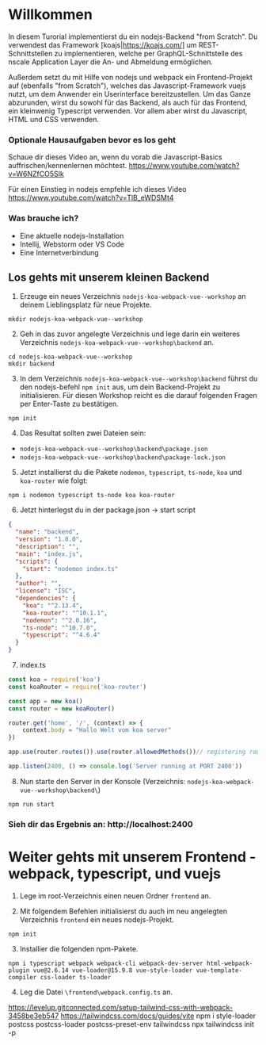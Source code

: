 ﻿# Willkommen
In diesem Turorial implementierst du ein nodejs-Backend "from Scratch". Du verwendest das Framework [koajs|https://koajs.com/] um REST-Schnittstellen zu implementieren, welche per GraphQL-Schnittstelle des nscale Application Layer die An- und Abmeldung ermöglichen.

Außerdem setzt du mit Hilfe von nodejs und webpack ein Frontend-Projekt auf (ebenfalls "from Scratch"), welches das Javascript-Framework vuejs nutzt, um dem Anwender ein Userinterface bereitzustellen. Um das Ganze abzurunden, wirst du sowohl für das Backend, als auch für das Frontend, ein kleinwenig Typescript verwenden. Vor allem aber wirst du Javascript, HTML und CSS verwenden.

### Optionale Hausaufgaben bevor es los geht
Schaue dir dieses Video an, wenn du vorab die Javascript-Basics auffrischen/kennenlernen möchtest.
https://www.youtube.com/watch?v=W6NZfCO5SIk

Für einen Einstieg in nodejs empfehle ich dieses Video
https://www.youtube.com/watch?v=TlB_eWDSMt4

### Was brauche ich?
* Eine aktuelle nodejs-Installation
* Intellij, Webstorm oder VS Code
* Eine Internetverbindung

## Los gehts mit unserem kleinen Backend
1. Erzeuge ein neues Verzeichnis `nodejs-koa-webpack-vue--workshop` an deinem Lieblingsplatz für neue Projekte.
```
mkdir nodejs-koa-webpack-vue--workshop
```

2. Geh in das zuvor angelegte Verzeichnis und lege darin ein weiteres Verzeichnis `nodejs-koa-webpack-vue--workshop\backend` an.
```
cd nodejs-koa-webpack-vue--workshop
mkdir backend
```

3. In dem Verzeichnis `nodejs-koa-webpack-vue--workshop\backend` führst du den nodejs-befehl `npm init` aus, um dein Backend-Projekt zu initialisieren. 
Für diesen Workshop reicht es die darauf folgenden Fragen per Enter-Taste zu bestätigen.
```
npm init
```

4. Das Resultat sollten zwei Dateien sein:
* `nodejs-koa-webpack-vue--workshop\backend\package.json`
* `nodejs-koa-webpack-vue--workshop\backend\package-lock.json`

5. Jetzt installierst du die Pakete `nodemon`, `typescript`, `ts-node`, `koa` und `koa-router` wie folgt:
```
npm i nodemon typescript ts-node koa koa-router
```

6. Jetzt hinterlegst du in der package.json -> start script
```json
{
  "name": "backend",
  "version": "1.0.0",
  "description": "",
  "main": "index.js",
  "scripts": {
    "start": "nodemon index.ts"
  },
  "author": "",
  "license": "ISC",
  "dependencies": {
    "koa": "^2.13.4",
    "koa-router": "^10.1.1",
    "nodemon": "^2.0.16",
    "ts-node": "^10.7.0",
    "typescript": "^4.6.4"
  }
}
```

7. index.ts
```typescript
const koa = require('koa')
const koaRouter = require('koa-router')

const app = new koa()
const router = new koaRouter()

router.get('home', '/', (context) => {
    context.body = "Hallo Welt vom koa server"
})

app.use(router.routes()).use(router.allowedMethods())// registering routes to the application

app.listen(2400, () => console.log('Server running at PORT 2400'))
```

8. Nun starte den Server in der Konsole (Verzeichnis: `nodejs-koa-webpack-vue--workshop\backend\`)
```
npm run start
```
### Sieh dir das Ergebnis an: http://localhost:2400

# Weiter gehts mit unserem Frontend - webpack, typescript, und vuejs

1. Lege im root-Verzeichnis einen neuen Ordner `frontend` an.

2. Mit folgendem Befehlen initialisierst du auch im neu angelegten Verzeichnis `frontend` ein neues nodejs-Projekt.
``` 
npm init
```

3. Installier die folgenden npm-Pakete.
```
npm i typescript webpack webpack-cli webpack-dev-server html-webpack-plugin vue@2.6.14 vue-loader@15.9.8 vue-style-loader vue-template-compiler css-loader ts-loader
```

4. Leg die Datei `\frontend\webpack.config.ts` an. 


https://levelup.gitconnected.com/setup-tailwind-css-with-webpack-3458be3eb547 
https://tailwindcss.com/docs/guides/vite
npm i style-loader postcss postcss-loader postcss-preset-env tailwindcss 
npx tailwindcss init -p


